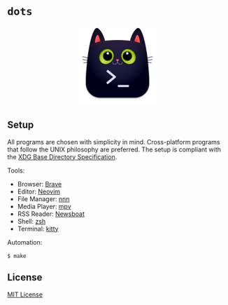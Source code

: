 # `dots`

<p align="center"><img src="kitty.png" alt="Logo" width="180" /></p>

## Setup

All programs are chosen with simplicity in mind. Cross-platform programs that
follow the UNIX philosophy are preferred. The setup is compliant with the
[XDG Base Directory Specification](https://specifications.freedesktop.org/basedir-spec/basedir-spec-latest.html).

Tools:

-   Browser: [Brave](https://github.com/brave/brave-browser)
-   Editor: [Neovim](https://github.com/neovim/neovim)
-   File Manager: [nnn](https://github.com/jarun/nnn)
-   Media Player: [mpv](https://github.com/mpv-player/mpv)
-   RSS Reader: [Newsboat](https://github.com/newsboat/newsboat)
-   Shell: [zsh](https://github.com/zsh-users/zsh)
-   Terminal: [kitty](https://github.com/kovidgoyal/kitty)

Automation:

```console
$ make
```

## License

[MIT License](LICENSE)
